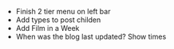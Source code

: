 * Finish 2 tier menu on left bar
* Add types to post childen
* Add Film in a Week
* When was the blog last updated? Show times
